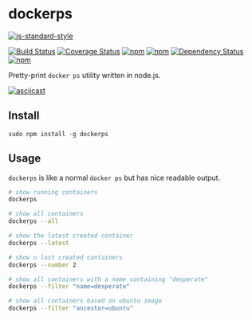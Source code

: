 # dockerps

[![js-standard-style](https://cdn.rawgit.com/feross/standard/master/badge.svg)](https://github.com/feross/standard)

[![Build Status](https://travis-ci.org/zacheagle/dockerps.svg?branch=master)](https://travis-ci.org/zacheagle/dockerps)
[![Coverage Status](https://coveralls.io/repos/github/zacheagle/dockerps/badge.svg?branch=master)](https://coveralls.io/github/zacheagle/dockerps?branch=master)
[![npm](https://img.shields.io/npm/v/dockerps.svg)](https://www.npmjs.com/package/dockerps)
[![npm](https://img.shields.io/npm/dt/dockerps.svg)](https://www.npmjs.com/package/dockerps)
[![Dependency Status](https://david-dm.org/zacheagle/dockerps.svg)](https://david-dm.org/zacheagle/dockerps)
[![npm](https://img.shields.io/npm/l/dockerps.svg)](https://www.npmjs.com/package/dockerps)

Pretty-print `docker ps` utility written in node.js.

[![asciicast](https://asciinema.org/a/e5hdjs2nc3o1qs01nu24u577x.png)](https://asciinema.org/a/e5hdjs2nc3o1qs01nu24u577x)

## Install
```
sudo npm install -g dockerps
```

## Usage
`dockerps` is like a normal `docker ps` but has nice readable output.

```bash
# show running containers
dockerps

# show all containers
dockerps --all

# show the latest created container
dockerps --latest

# show n last created containers
dockerps --number 2

# show all containers with a name containing "desperate"
dockerps --filter "name=desperate"

# show all containers based on ubuntu image
dockerps --filter "ancestor=ubuntu"
```
